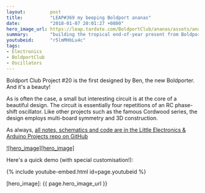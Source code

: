 ```yaml
---
layout:         post
title:          "LEAP#369 my beeping Boldport ananas"
date:           "2018-01-07 20:01:27 +0800"
hero_image_url: https://leap.tardate.com/BoldportClub/ananas/assets/ananas_build.jpg
summary:        "building the tropical end-of-year present from Boldport Club, Project #20 - ananas!"
youtubeid:      "r5lmMHbLu4c"
tags:
- Electronics
- BoldportClub
- Oscillators
---
```


Boldport Club Project #20 is the first designed by Ben, the new Boldporter. And it's a beauty!

As is often the case, a small but interesting circuit is at the core of a beautiful design.
The circuit is essentially four repetitions of an RC phase-shift oscillator.
Like other projects such as the famous Cordwood series, the design employs multi-board symmetry and 3D construction.

As always, [all notes, schematics and code are in the Little Electronics & Arduino Projects repo on GitHub][project]

[![hero_image][hero_image]][project]

Here's a quick demo (with special customisation!):

{% include youtube-embed.html id=page.youtubeid %}

[leap]: https://leap.tardate.com
[project]: https://github.com/tardate/LittleArduinoProjects/tree/master/BoldportClub/ananas
[hero_image]: {{ page.hero_image_url }}
